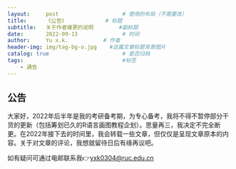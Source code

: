 ```yaml
---
layout:     post   				    # 使用的布局（不需要改）
title:      《公告》			# 标题 
subtitle:   关于作者缓更的说明        #副标题
date:       2022-09-13				# 时间
author:     Yu x.k.	          # 作者
header-img: img/tag-bg-o.jpg 	#这篇文章标题背景图片
catalog: true 						# 是否归档
tags:								#标签
    - 通告
---
```


## 公告

大家好，2022年后半年是我的考研备考期，为专心备考，我将不得不暂停部分干货的更新（包括筹划已久的R语言画图教程企划）。思量再三，我决定不完全断更。在2022年接下去的时间里，我会转载一些文章，但仅仅是呈现文章原本的内容。关于对文章的评论，我想就留待日后有缘再议吧。

如有疑问可通过电邮联系我👉yxk0304@ruc.edu.cn
